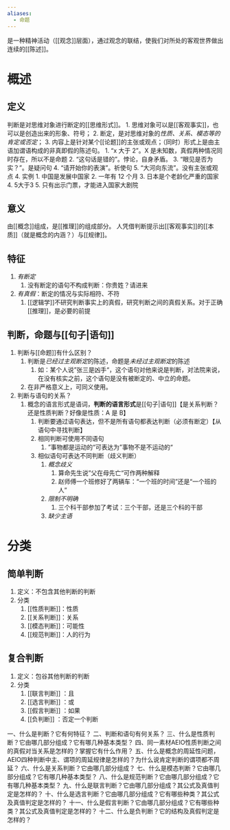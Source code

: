 ```yaml
---
aliases:
  - 命题
---
```

是一种精神活动（[[观念]]层面），通过观念的联结，使我们对所处的客观世界做出连续的[[陈述]]。
# 概述
## 定义
判断是对思维对象进行断定的[[思维形式]]。
	1. 思维对象可以是[[客观事实]]，也可以是创造出来的形象、符号；
	2. 断定，是对思维对象的*性质、关系、模态等的肯定或否定*；
	3. 内容上是针对某个[[论题]]的主张或观点；（同时）形式上是由主语加谓语构成的非真即假的陈述句。
		1. “x 大于 2”。X 是未知数，真假两种情况同时存在，所以不是命题
		2. “这句话是错的”。悖论，自身矛盾。
		3. “眼见是否为实？”。是疑问句
		4. “请开始你的表演”。祈使句
		5. “大河向东流”。没有主张或观点
	4. 实例
		1. 中国是发展中国家
		2. 一年有 12 个月
		3. 日本是个老龄化严重的国家
		4. 5大于3
		5. 只有出示门票，才能进入国家大剧院
## 意义
由[[概念]]组成，是[[推理]]的组成部分。
人凭借判断提示出[[客观事实]]的[[本质]]（就是概念的内涵？）与[[规律]]。
## 特征
1. *有断定* 
	1. 没有断定的语句不构成判断：你贵姓？请进来
2. *有真假*：断定的情况与实际相符、不符
	1. [[逻辑学]]不研究判断事实上的真假，研究判断之间的真假关系。对于正确[[推理]]，是必要的前提
## 判断，命题与[[句子|语句]] 
1. 判断与[[命题]]有什么区别？
	1. 判断是*已经过主观断定*的陈述，命题是*未经过主观断定*的陈述
		1. 如：某个人说”张三是凶手“，这个语句对他来说是判断，对法院来说，在没有核实之前，这个语句是没有被断定的、中立的命题。
	2. 在非严格意义上，可同义使用。
2. 判断与语句的关系？
	1. 概念的语言形式是语词，**判断的语言形式**是[[句子|语句]]【是关系判断？还是性质判断？好像是性质：A 是 B】
		1. 判断要通过语句表达，但不是所有语句都表达判断（必须有断定）【从语句中寻找判断】
		2. 相同判断可使用不同语句
			1. ”事物都是运动的“可表达为”事物不是不运动的“
		3. 相似语句可表达不同判断（歧义判断）
			1. *概念歧义* 
				1. 算命先生说”父在母先亡“可作两种解释
				2. 赵师傅一个班修好了两辆车：“一个班的时间”还是“一个班的人”
			2. *限制不明确* 
				1. 三个科干部参加了考试：三个干部，还是三个科的干部
			3. *缺少主语* 

# 分类
## 简单判断
1. 定义：不包含其他判断的判断
2. 分类
	1. [[性质判断]]：性质
	2. [[关系判断]]：关系
	3. [[模态判断]]：可能性
	4. [[规范判断]]：人的行为
## 复合判断
1. 定义：包谷其他判断的判断
2. 分类
	1. [[联言判断]] ：且
	2. [[选言判断]] ：或
	3. [[假言判断]] ：如果
	4. [[负判断]] ：否定一个判断

一、什么是判断？它有何特征？
二、判断和语句有何关系？
三、什么是性质判断？它由哪几部分组成？它有哪几种基本类型？
四、同一素材AEIO性质判断之间的真假对当关系是怎样的？掌握它有什么作用？
五、什么是概念的周延性问题，AEIO四种判断中主、谓项的周延规律是怎样的？为什么说肯定判断的谓项都不周延？
六、什么是关系判断？它由哪几部分组成？
七、什么是模态判断？它由哪几部分组成？它有哪几种基本类型？
八、什么是规范判断？它由哪几部分组成？它有哪几种基本类型？
九、什么是联言判断？它由哪几部分组成？其公式及真值判定是怎样的？
十、什么是选言判断？它由哪几部分组成？它有哪些种类？其公式及真值判定是怎样的？
十一、什么是假言判断？它由哪几部分组成？它有哪些种类？其公式及真值判定是怎样的？
十二、什么是负判断？它的结构及真假判定是怎样的？